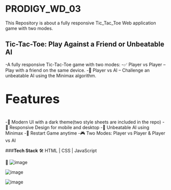 # PRODIGY_WD_03
This Repository is about a fully responsive Tic_Tac_Toe Web application game with two modes.



## **Tic-Tac-Toe: Play Against a Friend or Unbeatable AI**
-A fully responsive Tic-Tac-Toe game with two modes:
-✅ Player vs Player – Play with a friend on the same device.
-🤖 Player vs AI – Challenge an unbeatable AI using the Minimax algorithm.

<p style="font-size: 40px;"><b>Features</b></p>
-🎨 Modern UI with a dark theme(two style sheets are included in the repo)
-📱 Responsive Design for mobile and desktop
-🤖 Unbeatable AI using Minimax
-🔄 Restart Game anytime
-🎮 Two Modes: Player vs Player & Player vs AI

###**Tech Stack**
🛠 HTML | CSS | JavaScript

🔗 
![image](https://github.com/user-attachments/assets/ee2a13a9-8edf-4f82-b080-8a3829012ada)

![image](https://github.com/user-attachments/assets/e64ac065-8b10-49ba-b829-12db00c35770)

![image](https://github.com/user-attachments/assets/5d4f5632-e661-4d05-b8d3-339b5150f859)

